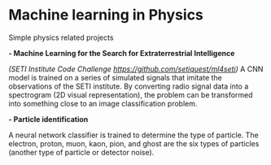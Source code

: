 # Machine learning in Physics
Simple physics related projects

**- Machine Learning for the Search for Extraterrestrial Intelligence**

*(SETI Institute Code Challenge https://github.com/setiquest/ml4seti)*
A CNN model is trained on a series of simulated signals that imitate the observations of the SETI institute.
By converting radio signal data into a spectrogram (2D visual representation), the problem can be transformed into something close to an image classification problem.


**- Particle identification**

A neural network classifier is trained to determine the type of particle. The electron, proton, muon, kaon, pion, and ghost are the six types of particles (another type of particle or detector noise).
